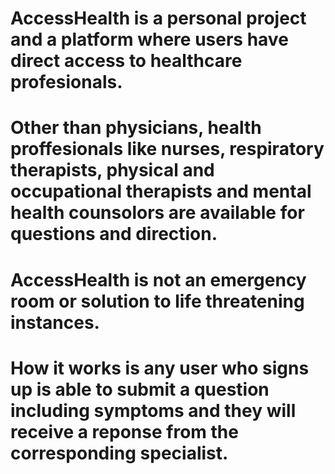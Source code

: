 # AccessHealth is a personal project and a platform where users have direct access to healthcare profesionals.
# Other than physicians, health proffesionals like nurses, respiratory therapists, physical and occupational therapists and mental health counsolors are available for questions and direction.
# AccessHealth is not an emergency room or solution to life threatening instances.
# How it works is any user who signs up is able to submit a question including symptoms and they will receive a reponse from the corresponding specialist.
